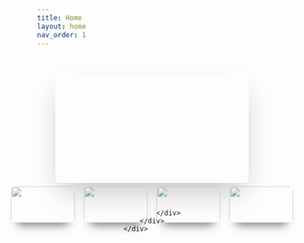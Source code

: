 ```yaml
---
title: Home
layout: home
nav_order: 1
---
```


<!DOCTYPE html>
<html lang="en">
<head>
    <meta charset="UTF-8">
    <meta name="viewport" content="width=device-width, initial-scale=1.0">
    <link rel="stylesheet" href="style.css">
    <title>Pure CSS Image Slider</title>
    <style>
        *{
            margin: 0;
            padding: 0;
            box-sizing: border-box;
        }
        .container{
            padding: 2rem;
        }
        .wrapper{
            position: relative;
            max-width: 48rem;
            margin: 0 auto;
            display: flex;
            flex-direction: column;
            align-items: center;
        }
        .slider{
            display: flex;
            aspect-ratio: 16/9;
            overflow: hidden;
            width: 100%;
            scroll-snap-type: x mandatory;
            scroll-behavior: smooth;
            box-shadow: 0 1.5rem 3rem -0.75rem rgba(0,0,0,0.25);
            border-radius: 0.5rem;
        }
        .slider img{
            flex: 1 0 100%;
            scroll-snap-align: start;
            object-fit: cover;
        }
        .nav{
            position: absolute;
            bottom: 2rem;
            left: 50%;
            transform: translateX(-50%);
            display: flex;
            gap: 1rem;    
        }
        .nav a{
            width: 7rem;
            height: 4rem;
            border-radius: .5rem;
            overflow: hidden;
            opacity: .7;
            transition: opacity ease 250ms;
            box-shadow: 0 1rem 1rem -0.75rem rgba(0,0,0,0.75);
        }
        .nav img{
            width: 100%;
            object-fit: cover;
        }
        .nav a:hover{
            opacity: 1;
        }
        .small-cards {
            display: flex;
            gap: 1rem;
            margin-top: 2rem;
        }
        .small-card {
            border-radius: 0.5rem;
            display: flex;
            justify-content: center;
            align-items: center;
            font-size: 1.5rem;
        }
    </style>
</head>
<body>
    <div class="container">
        <div class="wrapper">
            <div class="slider">
               <iframe width="560" height="315" src="https://www.youtube.com/embed/n6YiWk8t3W0?si=DWsmnvjefra-tRtv" title="YouTube video player" frameborder="0" allow="accelerometer; autoplay; clipboard-write; encrypted-media; gyroscope; picture-in-picture; web-share" allowfullscreen></iframe>
                <img id="slide-2" src="2.jpg" alt="">
                <img id="slide-3" src="3.jpg" alt="">
                <img id="slide-4" src="4.jpg" alt="">
            </div>
            <div class="nav">
                <a href="#slide-1">
                    <img src="1.jpg" alt="">
                </a>
                <a href="#slide-2">
                    <img src="2.jpg" alt="">
                </a>
                <a href="#slide-3">
                    <img src="3.jpg" alt="">
                </a>
                <a href="#slide-4">
                    <img src="4.jpg" alt="">
                </a>
            </div>
            <div class="small-cards">
 
            </div>
        </div>
    </div>
</body>
</html>

